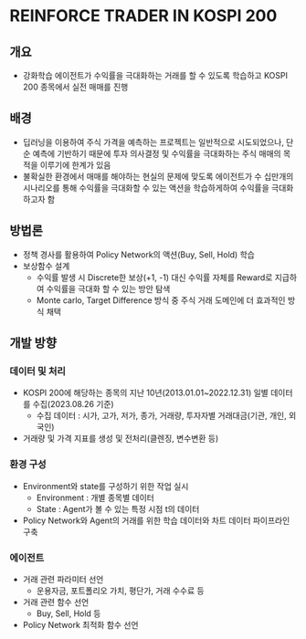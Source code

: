 # REINFORCE TRADER IN KOSPI 200

## 개요
- 강화학습 에이전트가 수익률을 극대화하는 거래를 할 수 있도록 학습하고 KOSPI 200 종목에서 실전 매매를 진행

## 배경 
- 딥러닝을 이용하여 주식 가격을 예측하는 프로젝트는 일반적으로 시도되었으나, 단순 예측에 기반하기 때문에 투자 의사결정 및 수익률을 극대화하는 주식 매매의 목적을 이루기에 한계가 있음
- 불확실한 환경에서 매매를 해야하는 현실의 문제에 맞도록 에이전트가 수 십만개의 시나리오를 통해 수익률을 극대화할 수 있는 액션을 학습하게하여 수익률을 극대화하고자 함

## 방법론
- 정책 경사를 활용하여 Policy Network의 액션(Buy, Sell, Hold) 학습
- 보상함수 설계
  - 수익률 발생 시 Discrete한 보상(+1, -1) 대신 수익률 자체를 Reward로 지급하여 수익률을 극대화 할 수 있는 방안 탐색
  - Monte carlo, Target Difference 방식 중 주식 거래 도메인에 더 효과적인 방식 채택

## 개발 방향

### 데이터 및 처리
- KOSPI 200에 해당하는 종목의 지난 10년(2013.01.01~2022.12.31) 일별 데이터를 수집(2023.08.26 기준)
  - 수집 데이터 : 시가, 고가, 저가, 종가, 거래량, 투자자별 거래대금(기관, 개인, 외국인)
- 거래량 및 가격 지표를 생성 및 전처리(클렌징, 변수변환 등)

### 환경 구성
- Environment와 state를 구성하기 위한 작업 실시
  - Environment : 개별 종목별 데이터
  - State : Agent가 볼 수 있는 특정 시점 t의 데이터
- Policy Network와 Agent의 거래를 위한 학습 데이터와 차트 데이터 파이프라인 구축

### 에이전트
- 거래 관련 파라미터 선언
  - 운용자금, 포트폴리오 가치, 평단가, 거래 수수료 등
- 거래 관련 함수 선언
  - Buy, Sell, Hold 등
- Policy Network 최적화 함수 선언
